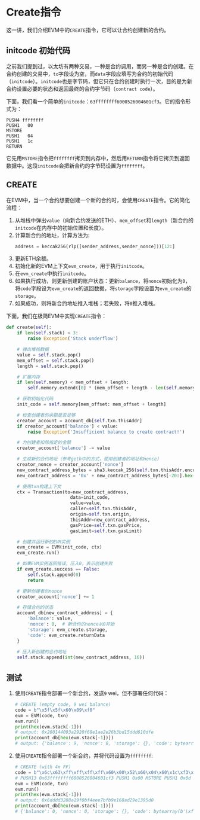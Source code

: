 # Create指令

这一讲，我们介绍EVM中的`CREATE`指令，它可以让合约创建新的合约。

## initcode 初始代码

之前我们提到过，以太坊有两种交易，一种是合约调用，而另一种是合约创建。在合约创建的交易中，`to`字段设为空，而`data`字段应填写为合约的初始代码（`initcode`）。`initcode`也是字节码，但它只在合约创建时执行一次，目的是为新合约设置必要的状态和返回最终的合约字节码（`contract code`）。

下面，我们看一个简单的`initcode`：`63ffffffff6000526004601cf3`。它的指令形式为：
```
PUSH4 ffffffff
PUSH1	00
MSTORE	
PUSH1	04
PUSH1	1c
RETURN	
```

它先用`MSTORE`指令把`ffffffff`拷贝到内存中，然后用`RETURN`指令将它拷贝到返回数据中。这段`initcode`会把新合约的字节码设置为`ffffffff`。


## CREATE

在EVM中，当一个合约想要创建一个新的合约时，会使用`CREATE`指令。它的简化流程：

1. 从堆栈中弹出`value`（向新合约发送的ETH）、`mem_offset`和`length`（新合约的`initcode`在内存中的初始位置和长度）。
2. 计算新合约的地址，计算方法为: 
    ```python
    address = keccak256(rlp([sender_address,sender_nonce]))[12:]
    ```
3. 更新ETH余额。
4. 初始化新的EVM上下文`evm_create`，用于执行`initcode`。
5. 在`evm_create`中执行`initcode`。
6. 如果执行成功，则更新创建的账户状态：更新`balance`，将`nonce`初始化为`0`，将`code`字段设为`evm_create`的返回数据，将`storage`字段设置为`evm_create`的`storage`。
7. 如果成功，则将新合约地址推入堆栈；若失败，将`0`推入堆栈。

下面，我们在极简EVM中实现`CREATE`指令：

```python
def create(self):
    if len(self.stack) < 3:
        raise Exception('Stack underflow')

    # 弹出堆栈数据
    value = self.stack.pop()
    mem_offset = self.stack.pop()
    length = self.stack.pop()

    # 扩展内存
    if len(self.memory) < mem_offset + length:
        self.memory.extend([0] * (mem_offset + length - len(self.memory)))

    # 获取初始化代码
    init_code = self.memory[mem_offset: mem_offset + length]

    # 检查创建者的余额是否足够
    creator_account = account_db[self.txn.thisAddr]
    if creator_account['balance'] < value:
        raise Exception('Insufficient balance to create contract!')

    # 为创建者扣除指定的金额
    creator_account['balance'] -= value

    # 生成新的合约地址（参考geth中的方式，使用创建者的地址和nonce）
    creator_nonce = creator_account['nonce']
    new_contract_address_bytes = sha3.keccak_256(self.txn.thisAddr.encode() + str(creator_nonce).encode()).digest()
    new_contract_address = '0x' + new_contract_address_bytes[-20:].hex()  # 取后20字节作为地址

    # 使用txn构建上下文
    ctx = Transaction(to=new_contract_address,
                        data=init_code,
                        value=value,
                        caller=self.txn.thisAddr,
                        origin=self.txn.origin,
                        thisAddr=new_contract_address,
                        gasPrice=self.txn.gasPrice,
                        gasLimit=self.txn.gasLimit)

    # 创建并运行新的EVM实例
    evm_create = EVM(init_code, ctx)
    evm_create.run()

    # 如果EVM实例返回错误，压入0，表示创建失败
    if evm_create.success == False:
        self.stack.append(0)
        return

    # 更新创建者的nonce
    creator_account['nonce'] += 1

    # 存储合约的状态
    account_db[new_contract_address] = {
        'balance': value,
        'nonce': 0,  # 新合约的nonce从0开始
        'storage': evm_create.storage,
        'code': evm_create.returnData
    }
    
    # 压入新创建的合约地址
    self.stack.append(int(new_contract_address, 16))
```

## 测试

1. 使用`CREATE`指令部署一个新合约，发送`9` wei，但不部署任何代码：
    ```python
    # CREATE (empty code, 9 wei balance)
    code = b"\x5f\x5f\x60\x09\xf0"
    evm = EVM(code, txn)
    evm.run()
    print(hex(evm.stack[-1]))
    # output: 0x260144093a2920f68e1ae2e26b3bd15ddd610dfe
    print(account_db[hex(evm.stack[-1])])
    # output: {'balance': 9, 'nonce': 0, 'storage': {}, 'code': bytearray(b'')}
    ```

2. 使用`CREATE`指令部署一个新合约，并将代码设置为`ffffffff`:

    ```python
    # CREATE (with 4x FF)
    code = b"\x6c\x63\xff\xff\xff\xff\x60\x00\x52\x60\x04\x60\x1c\xf3\x60\x00\x52\x60\x0d\x60\x13\x60\x00\xf0"
    # PUSH13 0x63ffffffff6000526004601cf3 PUSH1 0x00 MSTORE PUSH1 0x0d PUSH1 0x19 PUSH1 0x00 CREATE
    evm = EVM(code, txn)
    evm.run()
    print(hex(evm.stack[-1]))
    # output: 0x6dddd3288a19f0bf4eee7bfb9e168ad29e1395d0
    print(account_db[hex(evm.stack[-1])])
    # {'balance': 0, 'nonce': 0, 'storage': {}, 'code': bytearray(b'\xff\xff\xff\xff')}
    ```